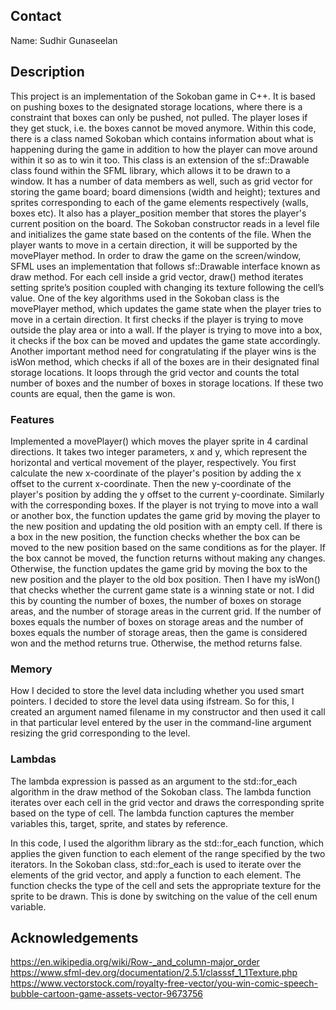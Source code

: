 ## Contact

Name: Sudhir Gunaseelan

## Description

This project is an implementation of the Sokoban game in C++. It is based on pushing boxes to the designated storage locations, where there is a constraint that boxes can only be pushed, not pulled. The player loses if they get stuck, i.e. the boxes cannot be moved anymore.
Within this code, there is a class named Sokoban which contains information about what is happening during the game in addition to how the player can move around within it so as to win it too. This class is an extension of the sf::Drawable class found within the SFML library, which allows it to be drawn to a window. It has a number of data members as well, such as grid vector for storing the game board; board dimensions (width and height); textures and sprites corresponding to each of the game elements respectively (walls, boxes etc). It also has a player_position member that stores the player's current position on the board.
The Sokoban constructor reads in a level file and initializes the game state based on the contents of the file. When the player wants to move in a certain direction, it will be supported by the movePlayer method. In order to draw the game on the screen/window, SFML uses an implementation that follows sf::Drawable interface known as draw method. For each cell inside a grid vector, draw() method iterates setting sprite’s position coupled with changing its texture following the cell’s value.
One of the key algorithms used in the Sokoban class is the movePlayer method, which updates the game state when the player tries to move in a certain direction. It first checks if the player is trying to move outside the play area or into a wall. If the player is trying to move into a box, it checks if the box can be moved and updates the game state accordingly.
Another important method need for congratulating if the player wins is the isWon method, which checks if all of the boxes are in their designated final storage locations. It loops through the grid vector and counts the total number of boxes and the number of boxes in storage locations. If these two counts are equal, then the game is won.

### Features

Implemented a movePlayer() which moves the player sprite in 4 cardinal directions. It takes two integer parameters, x and y, which represent the horizontal and vertical movement of the player, respectively. You first calculate the new x-coordinate of the player's position by adding the x offset to the current x-coordinate. Then the new y-coordinate of the player's position by adding the y offset to the current y-coordinate. Similarly with the corresponding boxes. If the player is not trying to move into a wall or another box, the function updates the game grid by moving the player to the new position and updating the old position with an empty cell. If there is a box in the new position, the function checks whether the box can be moved to the new position based on the same conditions as for the player. If the box cannot be moved, the function returns without making any changes. Otherwise, the function updates the game grid by moving the box to the new position and the player to the old box position.
Then I have my isWon() that checks whether the current game state is a winning state or not. I did this by counting the number of boxes, the number of boxes on storage areas, and the number of storage areas in the current grid. If the number of boxes equals the number of boxes on storage areas and the number of boxes equals the number of storage areas, then the game is considered won and the method returns true. Otherwise, the method returns false.

### Memory

How I decided to store the level data including whether you used smart pointers.
I decided to store the level data using ifstream. So for this, I created an argument named filename in my constructor and then used it call in that particular level entered by the user in the command-line argument resizing the grid corresponding to the level.

### Lambdas

The lambda expression is passed as an argument to the std::for_each algorithm in the draw method of the Sokoban class. The lambda function iterates over each cell in the grid vector and draws the corresponding sprite based on the type of cell. The lambda function captures the member variables this, target, sprite, and states by reference.

In this code, I used the algorithm library as the std::for_each function, which applies the given function to each element of the range specified by the two iterators. In the Sokoban class, std::for_each is used to iterate over the elements of the grid vector, and apply a function to each element. The function checks the type of the cell and sets the appropriate texture for the sprite to be drawn. This is done by switching on the value of the cell enum variable.

## Acknowledgements

https://en.wikipedia.org/wiki/Row-_and_column-major_order
https://www.sfml-dev.org/documentation/2.5.1/classsf_1_1Texture.php
https://www.vectorstock.com/royalty-free-vector/you-win-comic-speech-bubble-cartoon-game-assets-vector-9673756
